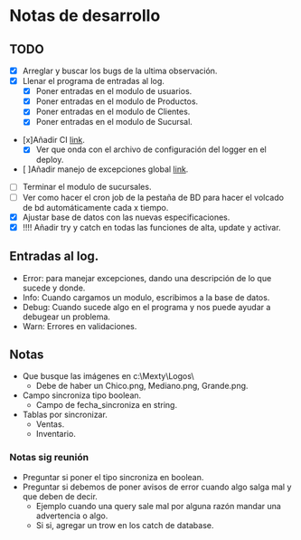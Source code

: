 ﻿# Notas de desarrollo

## TODO
- [x] Arreglar y buscar los bugs de la ultima observación.
- [x] Llenar el programa de entradas al log.
    - [x] Poner entradas en el modulo de usuarios.
    - [x] Poner entradas en el modulo de Productos.
    - [x] Poner entradas en el modulo de Clientes.
    - [x] Poner entradas en el modulo de Sucursal.
- [x]Añadir CI [link](https://www.youtube.com/watch?v=VIlDni8-iWM).
  - [x] Ver que onda con el archivo de configuración del logger en el deploy.
- [ ]Añadir manejo de excepciones global [link](https://wpf-tutorial.com/wpf-application/handling-exceptions/).
- [ ] Terminar el modulo de sucursales.
- [ ] Ver como hacer el cron job de la pestaña de BD para hacer el volcado de bd automáticamente cada x tiempo.
- [x] Ajustar base de datos con las nuevas especificaciones.
- [x] !!!! Añadir try y catch en todas las funciones de alta, update y activar.

## Entradas al log.
- Error: para manejar excepciones, dando una descripción de lo que sucede y donde.
- Info: Cuando cargamos un modulo, escribimos a la base de datos.
- Debug: Cuando sucede algo en el programa y nos puede ayudar a debugear un problema.
- Warn: Errores en validaciones.

## Notas
- Que busque las imágenes en c:\Mexty\Logos\
  - Debe de haber un Chico.png, Mediano.png, Grande.png.
- Campo sincroniza tipo boolean.
  - Campo de fecha_sincroniza en string.
- Tablas por sincronizar.
  - Ventas.
  - Inventario.
  
### Notas sig reunión
- Preguntar si poner el tipo sincroniza en boolean.
- Preguntar si debemos de poner avisos de error cuando algo salga mal y que deben de decir.
  - Ejemplo cuando una query sale mal por alguna razón mandar una advertencia o algo.
  - Si si, agregar un trow en los catch de database.